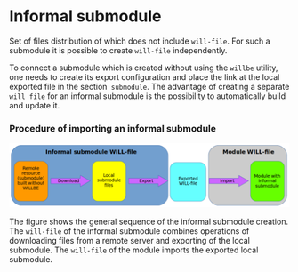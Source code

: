 # Informal submodule

Set of files distribution of which does not include <code>will-file</code>. For such a submodule it is possible to create <code>will-file</code> independently.

To connect a submodule which is created without using the `willbe` utility, one needs to create its export configuration and place the link at the local exported file in the section` submodule`. The advantage of creating a separate `will file` for an informal submodule is the possibility to automatically build and update it.

### Procedure of importing an informal submodule

![submodule.informal.png](../images/submodule.informal.png)

The figure shows the general sequence of the informal submodule creation. The `will-file` of the informal submodule combines operations of downloading files from a remote server and exporting of the local submodule. The `will-file` of the module imports the exported local submodule.
